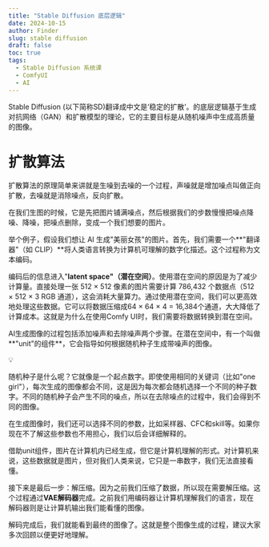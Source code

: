 ```yaml
---
title: "Stable Diffusion 底层逻辑"
date: 2024-10-15
author: Finder
slug: stable diffusion
draft: false
toc: true
tags: 
  - Stable Diffusion 系统课
  - ComfyUI
  - AI
---
```


Stable Diffusion (以下简称SD)翻译成中文是‘稳定的扩散’。的底层逻辑基于生成对抗网络（GAN）和扩散模型的理论，它的主要目标是从随机噪声中生成高质量的图像。

# 扩散算法

扩散算法的原理简单来讲就是生噪到去噪的一个过程，声噪就是增加噪点叫做正向扩散，去噪就是消除噪点，反向扩散。

在我们生图的时候，它是先把图片铺满噪点，然后根据我们的步数慢慢把噪点降噪、降噪，把噪点删除，变成一个我们想要的图片。

举个例子，假设我们想让 AI 生成"美丽女孩"的图片。首先，我们需要一个**"翻译器"（如 CLIP）**将人类语言转换为计算机可理解的数字化描述。这个过程称为文本编码。

编码后的信息进入"**latent space"（潜在空间）**。使用潜在空间的原因是为了减少计算量。直接处理一张 512 × 512 像素的图片需要计算 786,432 个数据点（512 × 512 × 3 RGB 通道），这会消耗大量算力。通过使用潜在空间，我们可以更高效地处理这些数据。它可以将数据压缩成64 × 64 × 4 = 16,384个通道，大大降低了计算成本。这就是为什么在使用Comfy UI时，我们需要将数据转换到潜在空间。

AI生成图像的过程包括添加噪声和去除噪声两个步骤。在潜在空间中，有一个叫做**"unit"的组件**，它会指导如何根据随机种子生成带噪声的图像。

<aside>
💡

随机种子是什么呢？它就像是一个起点数字。即使使用相同的关键词（比如"one girl"），每次生成的图像都会不同，这是因为每次都会随机选择一个不同的种子数字。不同的随机种子会产生不同的噪点，所以在去除噪点的过程中，我们会得到不同的图像。

</aside>

在生成图像时，我们还可以选择不同的参数，比如采样器、CFC和skill等。如果你现在不了解这些参数也不用担心，我们以后会详细解释的。

借助unit组件，图片在计算机内已经生成，但它是计算机理解的形式。对计算机来说，这些数据就是图片，但对我们人类来说，它只是一串数字，我们无法直接看懂。

接下来是最后一步：解压缩。因为之前我们压缩了数据，所以现在需要解压缩。这个过程通过**VAE解码器**完成。之前我们用编码器让计算机理解我们的语言，现在解码器则是让计算机输出我们能看懂的图像。

解码完成后，我们就能看到最终的图像了。这就是整个图像生成的过程，建议大家多次回顾以便更好地理解。
